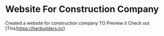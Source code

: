 # Website For Construction Company
 Created a website for construction company
TO Preview it Check out [This]https://haribuilders.in/)
